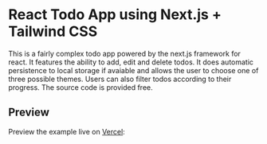# React Todo App using Next.js + Tailwind CSS

This is a fairly complex todo app powered by the next.js framework for react. It features the ability to add, edit and delete todos. It does automatic persistence to local storage if avaiable and allows the user to choose one of three possible themes. Users can also filter todos according to their progress. The source code is provided free.


## Preview

Preview the example live on [Vercel](http://todo-app-k2.vercel.app/):

<!-- [![Open in Vercel](https://developer.stackblitz.com/img/open_in_stackblitz.svg)] -->

